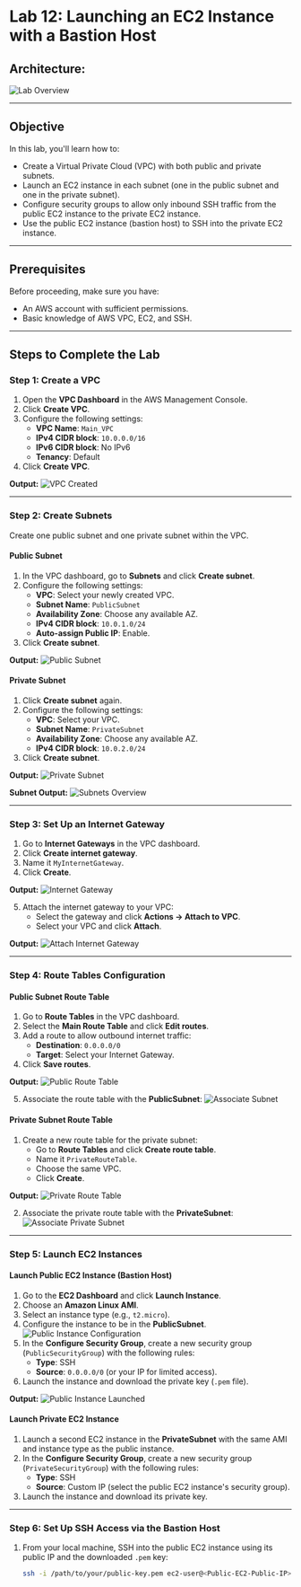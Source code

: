 # Lab 12: Launching an EC2 Instance with a Bastion Host

## Architecture:
![Lab Overview](https://github.com/user-attachments/assets/71793f42-fbab-46e5-a0c6-aaa438a3acb8)

---

## Objective
In this lab, you'll learn how to:
- Create a Virtual Private Cloud (VPC) with both public and private subnets.
- Launch an EC2 instance in each subnet (one in the public subnet and one in the private subnet).
- Configure security groups to allow only inbound SSH traffic from the public EC2 instance to the private EC2 instance.
- Use the public EC2 instance (bastion host) to SSH into the private EC2 instance.

---

## Prerequisites
Before proceeding, make sure you have:
- An AWS account with sufficient permissions.
- Basic knowledge of AWS VPC, EC2, and SSH.

---

## Steps to Complete the Lab

### Step 1: Create a VPC
1. Open the **VPC Dashboard** in the AWS Management Console.
2. Click **Create VPC**.
3. Configure the following settings:
   - **VPC Name**: `Main_VPC`
   - **IPv4 CIDR block**: `10.0.0.0/16`
   - **IPv6 CIDR block**: No IPv6
   - **Tenancy**: Default
4. Click **Create VPC**.

**Output:**
![VPC Created](https://github.com/user-attachments/assets/aa113018-aa41-4362-a1a8-3d347e04ada0)

---

### Step 2: Create Subnets
Create one public subnet and one private subnet within the VPC.

#### Public Subnet
1. In the VPC dashboard, go to **Subnets** and click **Create subnet**.
2. Configure the following settings:
   - **VPC**: Select your newly created VPC.
   - **Subnet Name**: `PublicSubnet`
   - **Availability Zone**: Choose any available AZ.
   - **IPv4 CIDR block**: `10.0.1.0/24`
   - **Auto-assign Public IP**: Enable.
3. Click **Create subnet**.

**Output:**
![Public Subnet](https://github.com/user-attachments/assets/5467792a-5910-4c13-8e15-b764851d0792)

#### Private Subnet
1. Click **Create subnet** again.
2. Configure the following settings:
   - **VPC**: Select your VPC.
   - **Subnet Name**: `PrivateSubnet`
   - **Availability Zone**: Choose any available AZ.
   - **IPv4 CIDR block**: `10.0.2.0/24`
3. Click **Create subnet**.

**Output:**
![Private Subnet](https://github.com/user-attachments/assets/7092380f-2a34-41ef-bc8c-977186b7bccf)

**Subnet Output:**
![Subnets Overview](https://github.com/user-attachments/assets/57718f58-d58c-451c-9fdf-181401317995)

---

### Step 3: Set Up an Internet Gateway
1. Go to **Internet Gateways** in the VPC dashboard.
2. Click **Create internet gateway**.
3. Name it `MyInternetGateway`.
4. Click **Create**.

**Output:**
![Internet Gateway](https://github.com/user-attachments/assets/a65c720b-1da7-4fbd-8aca-2ae44bf39803)

5. Attach the internet gateway to your VPC:
   - Select the gateway and click **Actions → Attach to VPC**.
   - Select your VPC and click **Attach**.

**Output:**
![Attach Internet Gateway](https://github.com/user-attachments/assets/96946800-e8bd-4bc6-adf1-43fd89dd9f74)

---

### Step 4: Route Tables Configuration

#### Public Subnet Route Table
1. Go to **Route Tables** in the VPC dashboard.
2. Select the **Main Route Table** and click **Edit routes**.
3. Add a route to allow outbound internet traffic:
   - **Destination**: `0.0.0.0/0`
   - **Target**: Select your Internet Gateway.
4. Click **Save routes**.

**Output:**
![Public Route Table](https://github.com/user-attachments/assets/56ff9a8c-0050-43fe-a6d5-ed9ffb1b38b5)

5. Associate the route table with the **PublicSubnet**:
   ![Associate Subnet](https://github.com/user-attachments/assets/0edf40ed-dc4a-44aa-a471-fe50596d5dce)

#### Private Subnet Route Table
1. Create a new route table for the private subnet:
   - Go to **Route Tables** and click **Create route table**.
   - Name it `PrivateRouteTable`.
   - Choose the same VPC.
   - Click **Create**.

**Output:**
![Private Route Table](https://github.com/user-attachments/assets/e630cdb3-c0cd-444a-a144-6222662d5c1a)

2. Associate the private route table with the **PrivateSubnet**:
   ![Associate Private Subnet](https://github.com/user-attachments/assets/84ec96cf-4289-49aa-9a2c-a3d1452d744d)

---

### Step 5: Launch EC2 Instances

#### Launch Public EC2 Instance (Bastion Host)
1. Go to the **EC2 Dashboard** and click **Launch Instance**.
2. Choose an **Amazon Linux AMI**.
3. Select an instance type (e.g., `t2.micro`).
4. Configure the instance to be in the **PublicSubnet**.
   ![Public Instance Configuration](https://github.com/user-attachments/assets/a3076042-072c-4d86-81f2-9c147a1f3259)
5. In the **Configure Security Group**, create a new security group (`PublicSecurityGroup`) with the following rules:
   - **Type**: SSH
   - **Source**: `0.0.0.0/0` (or your IP for limited access).
6. Launch the instance and download the private key (`.pem` file).

**Output:**
![Public Instance Launched](https://github.com/user-attachments/assets/0a7c4be6-d91c-47ff-b2eb-5313dd267eef)

#### Launch Private EC2 Instance
1. Launch a second EC2 instance in the **PrivateSubnet** with the same AMI and instance type as the public instance.
2. In the **Configure Security Group**, create a new security group (`PrivateSecurityGroup`) with the following rules:
   - **Type**: SSH
   - **Source**: Custom IP (select the public EC2 instance's security group).
3. Launch the instance and download its private key.

---

### Step 6: Set Up SSH Access via the Bastion Host
1. From your local machine, SSH into the public EC2 instance using its public IP and the downloaded `.pem` key:
   ```bash
   ssh -i /path/to/your/public-key.pem ec2-user@<Public-EC2-Public-IP>
